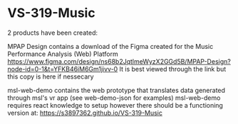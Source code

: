 # VS-319-Music

2 products have been created:

MPAP Design contains a download of the Figma created for the Music Performance Analysis (Web) Platform 
https://www.figma.com/design/ns68b2JqtlmeWyzX2GGd5B/MPAP-Design?node-id=0-1&t=YFKB46iM6Gm1jivv-0
It is best viewed through the link but this copy is here if nessecary

msl-web-demo contains the web prototype that translates data generated through msl's vr app (see web-demo-json for examples)
msl-web-demo requires react knowledge to setup however there should be a functioning version at:
https://s3897362.github.io/VS-319-Music
